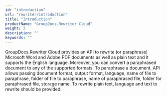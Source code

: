 ```yaml
---
id: "introduction"
url: "rewriter/introduction"
title: "Introduction"
productName: "GroupDocs.Rewriter Cloud"
weight: 2
description: ""
keywords: ""
---
```


GroupDocs.Rewriter Cloud provides an API to rewrite (or paraphrase) Microsoft Word and Adobe PDF documents as well as plain text and it supports the English language. Moreover, you can convert a paraphrased document to any of the supported formats. To paraphrase a document, API allows passing document format, output format, language, name of file to paraphrase, folder of file to paraphrase, name of paraphrased file, folder for paraphrased file, storage name. To rewrite plain text, language and text to rewrite should be provided.
